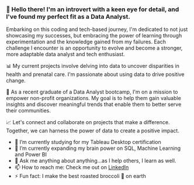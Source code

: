 ### 👋 Hello there! I'm an introvert with a keen eye for detail, and I've found my perfect fit as a Data Analyst.

Embarking on this coding and tech-based journey, I'm dedicated to not just showcasing my successes, but embracing the power of learning through experimentation and the knowledge gained from my failures. Each challenge I encounter is an opportunity to evolve and become a stronger, more adaptable data analyst and tech enthusiast.

📊 My current projects involve delving into data to uncover disparities in health and prenatal care. 
I'm passionate about using data to drive positive change.

🚀 As a recent graduate of a Data Analyst bootcamp, I'm on a mission to empower non-profit organizations. My goal is to help them gain valuable insights and discover 
meaningful trends that enable them to better serve their communities.

📈 Let's connect and collaborate on projects that make a difference. Together, we can harness the power of data to create a positive impact.

- 📝 I’m currently studying for my Tableau Desktop certification
- 🧠 I’m currently expanding my brain power on SQL, Machine Learning and Power BI
- 💬 Ask me anything about anything...as I help others, I learn as well.
- 📫 How to reach me: Check me out on <a href="https://www.linkedin.com/in/julyndav/">LinkedIn</a>
- ⚡ Fun fact: I make the best roasted broccoli 🥦 on earth

